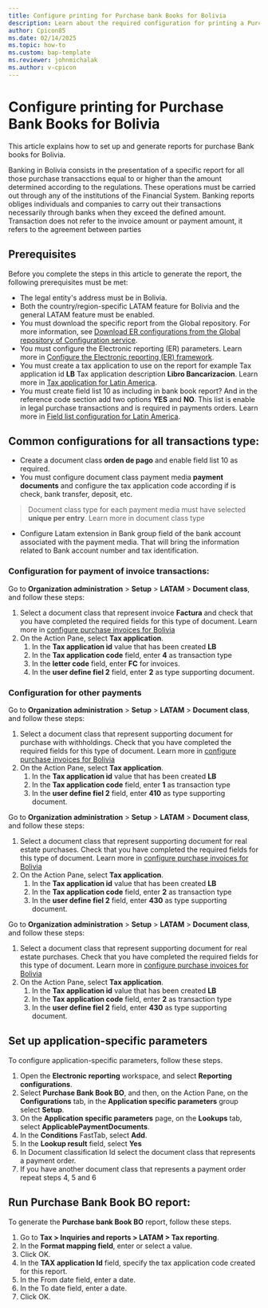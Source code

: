 ```yaml
---
title: Configure printing for Purchase bank Books for Bolivia
description: Learn about the required configuration for printing a Purchase Bank Book report for Bolivia. 
author: Cpicon85
ms.date: 02/14/2025
ms.topic: how-to
ms.custom: bap-template
ms.reviewer: johnmichalak
ms.author: v-cpicon
---
```


# Configure printing for Purchase Bank Books for Bolivia

This article explains how to set up and generate reports for purchase Bank books for Bolivia.

Banking in Bolivia consists in the presentation of a specific report for all those purchase transacctions equal to or higher than the amount determined according to the regulations. These operations must be carried out through any of the institutions of the Financial System. Banking reports obliges individuals and companies to carry out their transactions necessarily through banks when they exceed the defined amount. 
Transaction does not refer to the invoice amount or payment amount, it refers to the agreement between parties

## Prerequisites

Before you complete the steps in this article to generate the report, the following prerequisites must be met:

- The legal entity's address must be in Bolivia.
- Both the country/region-specific LATAM feature for Bolivia and the general LATAM feature must be enabled.
- You must download the specific report from the Global repository. For more information, see [Download ER configurations from the Global repository of Configuration service](er-download-configurations-global-repo.md). 
- You must configure the Electronic reporting (ER) parameters. Learn more in [Configure the Electronic reporting (ER) framework](electronic-reporting-er-configure-parameters.md).
- You must create a tax application to use on the report for example Tax application id **LB** Tax application description **Libro Bancarizacion**. Learn more in [Tax application for Latin America](ltm-core-tax-application.md).
- You must create field list 10 as including in bank book report? And in the reference code section add two options  **YES** and **NO**. This list is enable in legal purchase transactions and is required in payments orders.  Learn more in [Field list configuration for Latin America](ltm-core-field-master).
## Common configurations for all transactions type:
-	Create a document class **orden de pago** and enable field list 10 as required.
-	You must configure document class payment media **payment documents** and configure the tax application code according if is check, bank transfer, deposit, etc.

> Document class type for each payment media must have selected **unique per entry**. Learn more in document class type

- Configure Latam extension in Bank group field of the bank account associated with the payment media. That will bring the information related to Bank account number and tax identification.
  
### Configuration for payment of invoice transactions:

Go to **Organization administration** > **Setup** > **LATAM** > **Document class**, and follow these steps:
   1. Select a document class that represent invoice **Factura** and check that you have completed the required fields for this type of document. Learn more in [configure purchase invoices for Bolivia](ltm-Configure-invoices-Bolivia.md)
   2. On the Action Pane, select **Tax application**.
      1. In the **Tax application id** value that has been created **LB**
      2. In the **Tax application code** field, enter **4** as transaction type
      3. In the **letter code** field, enter **FC** for invoices.
      4. In the **user define fiel 2** field, enter **2** as type supporting document.

### Configuration for other payments 

Go to **Organization administration** > **Setup** > **LATAM** > **Document class**, and follow these steps:
   1. Select a document class that represent supporting document for purchase with withholdings. Check that you have completed the required fields for this type of document. Learn more in [configure purchase invoices for Bolivia](ltm-Configure-invoices-Bolivia.md)
   2. On the Action Pane, select **Tax application**.
      1. In the **Tax application id** value that has been created **LB**
      2. In the **Tax application code** field, enter **1** as transaction type
      3. In the **user define fiel 2** field, enter **410** as type supporting document.

Go to **Organization administration** > **Setup** > **LATAM** > **Document class**, and follow these steps:
   1. Select a document class that represent supporting document for real estate purchases. Check that you have completed the required fields for this type of document. Learn more in [configure purchase invoices for Bolivia](ltm-Configure-invoices-Bolivia.md)
   2. On the Action Pane, select **Tax application**.
      1. In the **Tax application id** value that has been created **LB**
      2. In the **Tax application code** field, enter **2** as transaction type
      3. In the **user define fiel 2** field, enter **430** as type supporting document.    

Go to **Organization administration** > **Setup** > **LATAM** > **Document class**, and follow these steps:
   1. Select a document class that represent supporting document for real estate purchases. Check that you have completed the required fields for this type of document. Learn more in [configure purchase invoices for Bolivia](ltm-Configure-invoices-Bolivia.md)
   2. On the Action Pane, select **Tax application**.
      1. In the **Tax application id** value that has been created **LB**
      2. In the **Tax application code** field, enter **2** as transaction type
      3. In the **user define fiel 2** field, enter **430** as type supporting document.    


## Set up application-specific parameters

To configure application-specific parameters, follow these steps.
1. Open the **Electronic reporting** workspace, and select **Reporting configurations**.
2. Select **Purchase Bank Book BO**, and then, on the Action Pane, on the **Configurations** tab, in the **Application specific parameters** group select **Setup**.
3. On the **Application specific parameters** page, on the **Lookups** tab, select **ApplicablePaymentDocuments**.
4. In the **Conditions** FastTab, select **Add**.
5. In the **Lookup result** field, select **Yes**
6. In Document classification Id select the document class that represents a payment order. 
7. If you have another document class that represents a payment order repeat steps 4, 5 and 6  

## Run Purchase Bank Book BO report:

To generate the **Purchase bank Book BO** report, follow these steps.
1. Go to **Tax > Inquiries and reports > LATAM > Tax reporting**.
2. In the **Format mapping field**, enter or select a value.
3. Click OK.
4. In the **TAX application Id** field, specify the tax application code created for this report.
5. In the From date field, enter a date.
6. In the To date field, enter a date.
7. Click OK.


